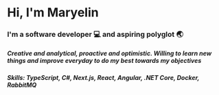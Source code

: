 <!--
**Maryelin2002/maryelin2002** is a ✨ _special_ ✨ repository because its `README.md` (this file) appears on your GitHub profile.

Here are some ideas to get you started:

- 🔭 I’m currently working on ...
- 🌱 I’m currently learning ...
- 👯 I’m looking to collaborate on ...
- 🤔 I’m looking for help with ...
- 💬 Ask me about ...
- 📫 How to reach me: ...
- 😄 Pronouns: ...
- ⚡ Fun fact: ...
-->

<h1 align="left">Hi, I'm Maryelin</h1>
<h3 align="left">I'm a software developer 💻 and aspiring polyglot 🌏</h3>
<h5 align="left">Creative and analytical, proactive and optimistic. Willing to learn new things and improve everyday to do my best towards my objectives</h5>
<h5 align="left">Skills: TypeScript, C#, Next.js, React, Angular, .NET Core, Docker, RabbitMQ

